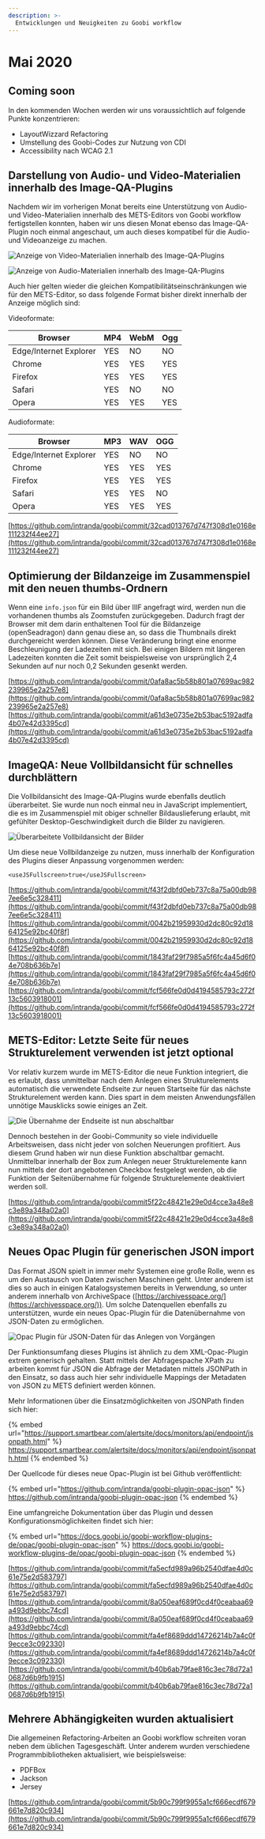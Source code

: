 ```yaml
---
description: >-
  Entwicklungen und Neuigkeiten zu Goobi workflow
---
```


# Mai 2020

## Coming soon

In den kommenden Wochen werden wir uns voraussichtlich auf folgende Punkte konzentrieren:

* LayoutWizzard Refactoring
* Umstellung des Goobi-Codes zur Nutzung von CDI
* Accessibility nach WCAG 2.1

## Darstellung von Audio- und Video-Materialien innerhalb des Image-QA-Plugins

Nachdem wir im vorherigen Monat bereits eine Unterstützung von Audio- und Video-Materialien innerhalb des METS-Editors von Goobi workflow fertigstellen konnten, haben wir uns diesen Monat ebenso das Image-QA-Plugin noch einmal angeschaut, um auch dieses kompatibel für die Audio- und Videoanzeige zu machen.

![Anzeige von Video-Materialien innerhalb des Image-QA-Plugins](2005_qa2.png)

![Anzeige von Audio-Materialien innerhalb des Image-QA-Plugins](2005_qa3.png)

Auch hier gelten wieder die gleichen Kompatibilitätseinschränkungen wie für den METS-Editor, so dass folgende Format bisher direkt innerhalb der Anzeige möglich sind:

Videoformate:

| Browser                | MP4 | WebM | Ogg |
| ---------------------- | --- | ---- | --- |
| Edge/Internet Explorer | YES | NO   | NO  |
| Chrome                 | YES | YES  | YES |
| Firefox                | YES | YES  | YES |
| Safari                 | YES | NO   | NO  |
| Opera                  | YES | YES  | YES |

Audioformate:

| Browser                | MP3 | WAV | OGG |
| ---------------------- | --- | --- | --- |
| Edge/Internet Explorer | YES | NO  | NO  |
| Chrome                 | YES | YES | YES |
| Firefox                | YES | YES | YES |
| Safari                 | YES | YES | NO  |
| Opera                  | YES | YES | YES |

[https://github.com/intranda/goobi/commit/32cad013767d747f308d1e0168e111232f44ee27](https://github.com/intranda/goobi/commit/32cad013767d747f308d1e0168e111232f44ee27)

## Optimierung der Bildanzeige im Zusammenspiel mit den neuen thumbs-Ordnern

Wenn eine `info.json` für ein Bild über IIIF angefragt wird, werden nun die vorhandenen thumbs als Zoomstufen zurückgegeben. Dadurch fragt der Browser mit dem darin enthaltenen Tool für die Bildanzeige (openSeadragon) dann genau diese an, so dass die Thumbnails direkt durchgereicht werden können. Diese Veränderung bringt eine enorme Beschleunigung der Ladezeiten mit sich. Bei einigen Bildern mit längeren Ladezeiten konnten die Zeit somit beispielsweise von ursprünglich 2,4 Sekunden auf nur noch 0,2 Sekunden gesenkt werden.

[https://github.com/intranda/goobi/commit/0afa8ac5b58b801a07699ac982239965e2a257e8](https://github.com/intranda/goobi/commit/0afa8ac5b58b801a07699ac982239965e2a257e8) [https://github.com/intranda/goobi/commit/a61d3e0735e2b53bac5192adfa4b07e42d3395cd](https://github.com/intranda/goobi/commit/a61d3e0735e2b53bac5192adfa4b07e42d3395cd)

## ImageQA: Neue Vollbildansicht für schnelles durchblättern

Die Vollbildansicht des Image-QA-Plugins wurde ebenfalls deutlich überarbeitet. Sie wurde nun noch einmal neu in JavaScript implementiert, die es im Zusammenspiel mit obiger schneller Bildauslieferung erlaubt, mit gefühlter Desktop-Geschwindigkeit durch die Bilder zu navigieren.

![Überarbeitete Vollbildansicht der Bilder](2005_qa1.png)

Um diese neue Vollbildanzeige zu nutzen, muss innerhalb der Konfiguration des Plugins dieser Anpassung vorgenommen werden:

```markup
<useJSFullscreen>true</useJSFullscreen>
```

[https://github.com/intranda/goobi/commit/f43f2dbfd0eb737c8a75a00db987ee6e5c328411](https://github.com/intranda/goobi/commit/f43f2dbfd0eb737c8a75a00db987ee6e5c328411) [https://github.com/intranda/goobi/commit/0042b21959930d2dc80c92d1864125e92bc40f8f](https://github.com/intranda/goobi/commit/0042b21959930d2dc80c92d1864125e92bc40f8f) [https://github.com/intranda/goobi/commit/1843faf29f7985a5f6fc4a45d6f04e708b636b7e](https://github.com/intranda/goobi/commit/1843faf29f7985a5f6fc4a45d6f04e708b636b7e) [https://github.com/intranda/goobi/commit/fcf566fe0d0d4194585793c272f13c5603918001](https://github.com/intranda/goobi/commit/fcf566fe0d0d4194585793c272f13c5603918001)

## METS-Editor: Letzte Seite für neues Strukturelement verwenden ist jetzt optional

Vor relativ kurzem wurde im METS-Editor die neue Funktion integriert, die es erlaubt, dass unmittelbar nach dem Anlegen eines Strukturelements automatisch die verwendete Endseite zur neuen Startseite für das nächste Strukturelement werden kann. Dies spart in dem meisten Anwendungsfällen unnötige Mausklicks sowie einiges an Zeit.

![Die Übernahme der Endseite ist nun abschaltbar](2005_mets1.png)

Dennoch bestehen in der Goobi-Community so viele individuelle Arbeitsweisen, dass nicht jeder von solchen Neuerungen profitiert. Aus diesem Grund haben wir nun diese Funktion abschaltbar gemacht. Unmittelbar innerhalb der Box zum Anlegen neuer Strukturelemente kann nun mittels der dort angebotenen Checkbox festgelegt werden, ob die Funktion der Seitenübernahme für folgende Strukturelemente deaktiviert werden soll.

[https://github.com/intranda/goobi/commit5f22c48421e29e0d4cce3a48e8c3e89a348a02a0](https://github.com/intranda/goobi/commit5f22c48421e29e0d4cce3a48e8c3e89a348a02a0)

## Neues Opac Plugin für generischen JSON import

Das Format JSON spielt in immer mehr Systemen eine große Rolle, wenn es um den Austausch von Daten zwischen Maschinen geht. Unter anderem ist dies so auch in einigen Katalogsystemen bereits in Verwendung, so unter anderem innerhalb von ArchiveSpace ([https://archivesspace.org/](https://archivesspace.org/)). Um solche Datenquellen ebenfalls zu unterstützen, wurde ein neues Opac-Plugin für die Datenübernahme von JSON-Daten zu ermöglichen.

![Opac Plugin für JSON-Daten für das Anlegen von Vorgängen](2005_json.png)

Der Funktionsumfang dieses Plugins ist ähnlich zu dem XML-Opac-Plugin extrem generisch gehalten. Statt mittels der Abfragespache XPath zu arbeiten kommt für JSON die Abfrage der Metadaten mittels JSONPath in den Einsatz, so dass auch hier sehr individuelle Mappings der Metadaten von JSON zu METS definiert werden können.

Mehr Informationen über die Einsatzmöglichkeiten von JSONPath finden sich hier:

{% embed url="https://support.smartbear.com/alertsite/docs/monitors/api/endpoint/jsonpath.html" %}
https://support.smartbear.com/alertsite/docs/monitors/api/endpoint/jsonpath.html
{% endembed %}

Der Quellcode für dieses neue Opac-Plugin ist bei Github veröffentlicht:

{% embed url="https://github.com/intranda/goobi-plugin-opac-json" %}
https://github.com/intranda/goobi-plugin-opac-json
{% endembed %}

Eine umfangreiche Dokumentation über das Plugin und dessen Konfigurationsmöglichkeiten findet sich hier:

{% embed url="https://docs.goobi.io/goobi-workflow-plugins-de/opac/goobi-plugin-opac-json" %}
https://docs.goobi.io/goobi-workflow-plugins-de/opac/goobi-plugin-opac-json
{% endembed %}

[https://github.com/intranda/goobi/commit/fa5ecfd989a96b2540dfae4d0c61e75e2d583797](https://github.com/intranda/goobi/commit/fa5ecfd989a96b2540dfae4d0c61e75e2d583797) [https://github.com/intranda/goobi/commit/8a050eaf689f0cd4f0ceabaa69a493d9ebbc74cd](https://github.com/intranda/goobi/commit/8a050eaf689f0cd4f0ceabaa69a493d9ebbc74cd) [https://github.com/intranda/goobi/commit/fa4ef8689ddd14726214b7a4c0f9ecce3c092330](https://github.com/intranda/goobi/commit/fa4ef8689ddd14726214b7a4c0f9ecce3c092330) [https://github.com/intranda/goobi/commit/b40b6ab79fae816c3ec78d72a10687d6b9fb1915](https://github.com/intranda/goobi/commit/b40b6ab79fae816c3ec78d72a10687d6b9fb1915)

## Mehrere Abhängigkeiten wurden aktualisiert

Die allgemeinen Refactoring-Arbeiten an Goobi workflow schreiten voran neben dem üblichen Tagesgeschäft. Unter anderem wurden verschiedene Programmbibliotheken aktualisiert, wie beispielsweise:

* PDFBox
* Jackson
* Jersey

[https://github.com/intranda/goobi/commit/5b90c799f9955a1cf666ecdf679661e7d820c934](https://github.com/intranda/goobi/commit/5b90c799f9955a1cf666ecdf679661e7d820c934)